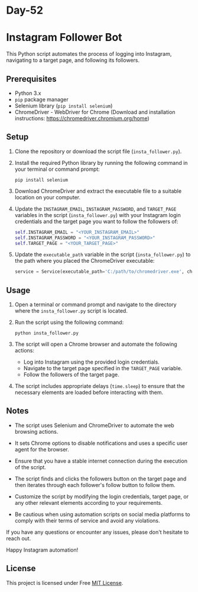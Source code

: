 # Day-52


# Instagram Follower Bot

This Python script automates the process of logging into Instagram, navigating to a target page, and following its followers.

## Prerequisites

- Python 3.x
- `pip` package manager
- Selenium library (`pip install selenium`)
- ChromeDriver - WebDriver for Chrome (Download and installation instructions: https://chromedriver.chromium.org/home)

## Setup

1. Clone the repository or download the script file (`insta_follower.py`).

2. Install the required Python library by running the following command in your terminal or command prompt:

   ```
   pip install selenium
   ```

3. Download ChromeDriver and extract the executable file to a suitable location on your computer.

4. Update the `INSTAGRAM_EMAIL`, `INSTAGRAM_PASSWORD`, and `TARGET_PAGE` variables in the script (`insta_follower.py`) with your Instagram login credentials and the target page you want to follow the followers of:

   ```python
   self.INSTAGRAM_EMAIL = "<YOUR_INSTAGRAM_EMAIL>"
   self.INSTAGRAM_PASSWORD = "<YOUR_INSTAGRAM_PASSWORD>"
   self.TARGET_PAGE = "<YOUR_TARGET_PAGE>"
   ```

5. Update the `executable_path` variable in the script (`insta_follower.py`) to the path where you placed the ChromeDriver executable:

   ```python
   service = Service(executable_path='C:/path/to/chromedriver.exe', chrome_options=chrome_options)
   ```

## Usage

1. Open a terminal or command prompt and navigate to the directory where the `insta_follower.py` script is located.

2. Run the script using the following command:

   ```
   python insta_follower.py
   ```

3. The script will open a Chrome browser and automate the following actions:
   - Log into Instagram using the provided login credentials.
   - Navigate to the target page specified in the `TARGET_PAGE` variable.
   - Follow the followers of the target page.

4. The script includes appropriate delays (`time.sleep`) to ensure that the necessary elements are loaded before interacting with them.

## Notes

- The script uses Selenium and ChromeDriver to automate the web browsing actions.

- It sets Chrome options to disable notifications and uses a specific user agent for the browser.

- Ensure that you have a stable internet connection during the execution of the script.

- The script finds and clicks the followers button on the target page and then iterates through each follower's follow button to follow them.

- Customize the script by modifying the login credentials, target page, or any other relevant elements according to your requirements.

- Be cautious when using automation scripts on social media platforms to comply with their terms of service and avoid any violations.

If you have any questions or encounter any issues, please don't hesitate to reach out.

Happy Instagram automation!

## License

This project is licensed under Free [MIT License](LICENSE).